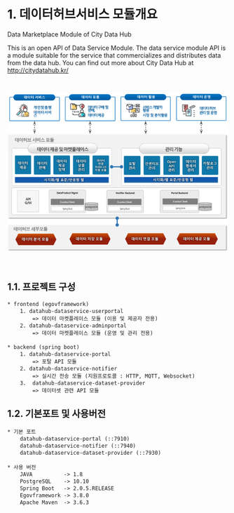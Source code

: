 # 1. 데이터허브서비스 모듈개요

Data Marketplace Module of City Data Hub

This is an open API of Data Service Module. The data service module API is a module suitable for the service that commercializes and distributes data from the data hub. You can find out more about City Data Hub at http://citydatahub.kr/

</br>

![](image_01.png)

</br>

## 1.1. 프로젝트 구성

```
* frontend (egovframework)
	1. datahub-dataservice-userportal
		=> 데이터 마켓플레이스 모듈 (이용 및 제공자 전용)
	2. datahub-dataservice-adminportal
		=> 데이터 마켓플레이스 모듈 (운영 및 관리 전용)

* backend (spring boot)
	1. datahub-dataservice-portal
		=> 포탈 API 모듈
	2. datahub-dataservice-notifier
		=> 실시간 전송 모듈 (지원프로토콜 : HTTP, MQTT, Websocket)
	3.  datahub-dataservice-dataset-provider
		=> 데이터셋 관련 API 모듈
```

## 1.2. 기본포트 및 사용버전

```
* 기본 포트
	datahub-dataservice-portal (::7910)
	datahub-dataservice-notifier (::7940)
	datahub-dataservice-dataset-provider (::7930)

* 사용 버전
	JAVA          -> 1.8
	PostgreSQL    -> 10.10
	Spring Boot   -> 2.0.5.RELEASE
	Egovframework -> 3.8.0
	Apache Maven  -> 3.6.3

```
